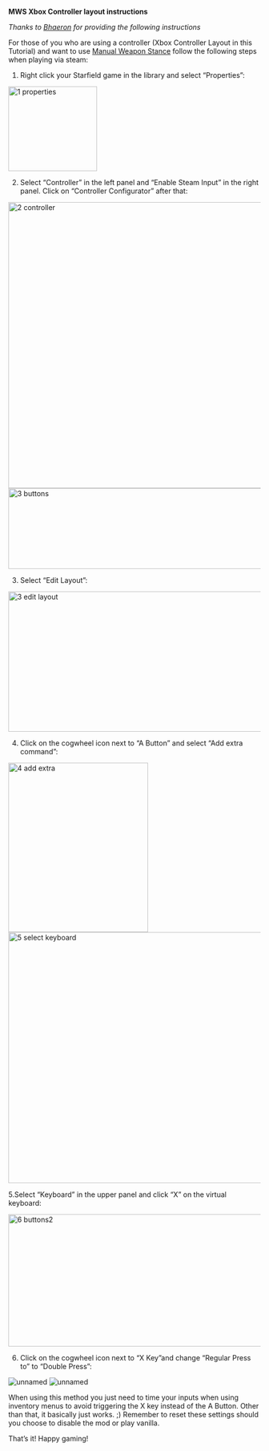 **MWS Xbox Controller layout instructions**

*Thanks to [Bhaeron](https://next.nexusmods.com/profile/Bhaeron?gameId=4187) for providing the following instructions*

For those of you who are using a controller (Xbox Controller Layout in this Tutorial) and want to use [Manual Weapon Stance](https://www.nexusmods.com/starfield/mods/13627) follow the following steps when playing via steam:

1. Right click your Starfield game in the library and select “Properties”:

<img width="177" height="169" alt="1 properties" src="https://github.com/user-attachments/assets/582d668b-959c-4704-a1d6-4d532bccc3e1" />

2. Select “Controller” in the left panel and “Enable Steam Input” in the right panel. Click on “Controller Configurator” after that:

<img width="800" height="571" alt="2 controller" src="https://github.com/user-attachments/assets/630709eb-3839-4425-9def-6ea34e6fe4af" />
<img width="800" height="161" alt="3 buttons" src="https://github.com/user-attachments/assets/e6284a2f-5a7f-475b-b0ab-b9008c2b2d9b" />

3. Select “Edit Layout”:

<img width="800" height="280" alt="3 edit layout" src="https://github.com/user-attachments/assets/fadf6744-704e-4c54-8fd1-f7cd82e84a61" />

4. Click on the cogwheel icon next to “A Button” and select “Add extra command”:

<img width="279" height="338" alt="4 add extra" src="https://github.com/user-attachments/assets/b088ba1b-3090-4864-909d-467a2ff3489f" />
<img width="800" height="501" alt="5 select keyboard" src="https://github.com/user-attachments/assets/a56f668c-2a1c-4b07-b99d-f50fc0057ed8" />

5.Select “Keyboard” in the upper panel and click “X” on the virtual keyboard:

<img width="800" height="264" alt="6 buttons2" src="https://github.com/user-attachments/assets/21b38067-6e81-423e-8de5-6f0fde075a76" />

6. Click on the cogwheel icon next to “X Key”and change “Regular Press to” to “Double Press”:

![unnamed](https://github.com/user-attachments/assets/158a86db-5c76-46c1-976a-2881611f881b)
![unnamed](https://github.com/user-attachments/assets/c6178378-6563-4e12-8fd8-dc2db6adba6c)

When using this method you just need to time your inputs when using inventory menus to avoid triggering the X key instead of the A Button. Other than that, it basically just works. ;) Remember to reset these settings should you choose to disable the mod or play vanilla.


That’s it! Happy gaming!
